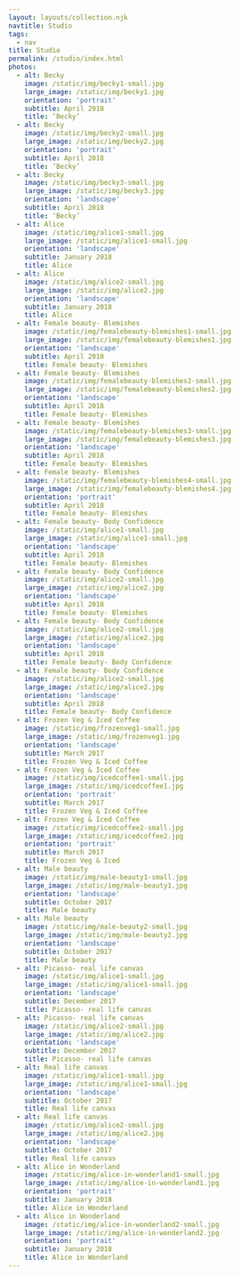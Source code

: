 ```yaml
---
layout: layouts/collection.njk
navtitle: Studio
tags:
  - nav
title: Studio
permalink: /studio/index.html
photos:
  - alt: Becky
    image: /static/img/becky1-small.jpg
    large_image: /static/img/becky1.jpg
    orientation: 'portrait'
    subtitle: April 2018
    title: ‘Becky’
  - alt: Becky
    image: /static/img/becky2-small.jpg
    large_image: /static/img/becky2.jpg
    orientation: 'portrait'
    subtitle: April 2018
    title: ‘Becky’
  - alt: Becky
    image: /static/img/becky3-small.jpg
    large_image: /static/img/becky3.jpg
    orientation: 'landscape'
    subtitle: April 2018
    title: ‘Becky’
  - alt: Alice
    image: /static/img/alice1-small.jpg
    large_image: /static/img/alice1-small.jpg
    orientation: 'landscape'
    subtitle: January 2018
    title: Alice
  - alt: Alice
    image: /static/img/alice2-small.jpg
    large_image: /static/img/alice2.jpg
    orientation: 'landscape'
    subtitle: January 2018
    title: Alice
  - alt: Female beauty- Blemishes
    image: /static/img/femalebeauty-blemishes1-small.jpg
    large_image: /static/img/femalebeauty-blemishes1.jpg
    orientation: 'landscape'
    subtitle: April 2018
    title: Female beauty- Blemishes
  - alt: Female beauty- Blemishes
    image: /static/img/femalebeauty-blemishes2-small.jpg
    large_image: /static/img/femalebeauty-blemishes2.jpg
    orientation: 'landscape'
    subtitle: April 2018
    title: Female beauty- Blemishes
  - alt: Female beauty- Blemishes
    image: /static/img/femalebeauty-blemishes3-small.jpg
    large_image: /static/img/femalebeauty-blemishes3.jpg
    orientation: 'landscape'
    subtitle: April 2018
    title: Female beauty- Blemishes
  - alt: Female beauty- Blemishes
    image: /static/img/femalebeauty-blemishes4-small.jpg
    large_image: /static/img/femalebeauty-blemishes4.jpg
    orientation: 'portrait'
    subtitle: April 2018
    title: Female beauty- Blemishes
  - alt: Female beauty- Body Confidence
    image: /static/img/alice1-small.jpg
    large_image: /static/img/alice1-small.jpg
    orientation: 'landscape'
    subtitle: April 2018
    title: Female beauty- Blemishes
  - alt: Female beauty- Body Confidence
    image: /static/img/alice2-small.jpg
    large_image: /static/img/alice2.jpg
    orientation: 'landscape'
    subtitle: April 2018
    title: Female beauty- Blemishes
  - alt: Female beauty- Body Confidence
    image: /static/img/alice2-small.jpg
    large_image: /static/img/alice2.jpg
    orientation: 'landscape'
    subtitle: April 2018
    title: Female beauty- Body Confidence
  - alt: Female beauty- Body Confidence
    image: /static/img/alice2-small.jpg
    large_image: /static/img/alice2.jpg
    orientation: 'landscape'
    subtitle: April 2018
    title: Female beauty- Body Confidence
  - alt: Frozen Veg & Iced Coffee
    image: /static/img/frozenveg1-small.jpg
    large_image: /static/img/frozenveg1.jpg
    orientation: 'landscape'
    subtitle: March 2017
    title: Frozen Veg & Iced Coffee
  - alt: Frozen Veg & Iced Coffee
    image: /static/img/icedcoffee1-small.jpg
    large_image: /static/img/icedcoffee1.jpg
    orientation: 'portrait'
    subtitle: March 2017
    title: Frozen Veg & Iced Coffee
  - alt: Frozen Veg & Iced Coffee
    image: /static/img/icedcoffee2-small.jpg
    large_image: /static/img/icedcoffee2.jpg
    orientation: 'portrait'
    subtitle: March 2017
    title: Frozen Veg & Iced
  - alt: Male beauty
    image: /static/img/male-beauty1-small.jpg
    large_image: /static/img/male-beauty1.jpg
    orientation: 'landscape'
    subtitle: October 2017
    title: Male beauty
  - alt: Male beauty
    image: /static/img/male-beauty2-small.jpg
    large_image: /static/img/male-beauty2.jpg
    orientation: 'landscape'
    subtitle: October 2017
    title: Male beauty
  - alt: Picasso- real life canvas
    image: /static/img/alice1-small.jpg
    large_image: /static/img/alice1-small.jpg
    orientation: 'landscape'
    subtitle: December 2017
    title: Picasso- real life canvas
  - alt: Picasso- real life canvas
    image: /static/img/alice2-small.jpg
    large_image: /static/img/alice2.jpg
    orientation: 'landscape'
    subtitle: December 2017
    title: Picasso- real life canvas
  - alt: Real life canvas
    image: /static/img/alice1-small.jpg
    large_image: /static/img/alice1-small.jpg
    orientation: 'landscape'
    subtitle: October 2017
    title: Real life canvas
  - alt: Real life canvas
    image: /static/img/alice2-small.jpg
    large_image: /static/img/alice2.jpg
    orientation: 'landscape'
    subtitle: October 2017
    title: Real life canvas
  - alt: Alice in Wonderland
    image: /static/img/alice-in-wonderland1-small.jpg
    large_image: /static/img/alice-in-wonderland1.jpg
    orientation: 'portrait'
    subtitle: January 2018
    title: Alice in Wonderland
  - alt: Alice in Wonderland
    image: /static/img/alice-in-wonderland2-small.jpg
    large_image: /static/img/alice-in-wonderland2.jpg
    orientation: 'portrait'
    subtitle: January 2018
    title: Alice in Wonderland
---
```


